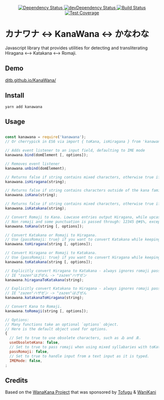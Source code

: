 <div align="center">
<!-- Dependency Status -->
  <a href="https://david-dm.org/DJTB/KanaWana">
    <img src="https://david-dm.org/DJTB/KanaWana.svg" alt="Dependency Status" />
  </a>
  <!-- devDependency Status -->
  <a href="https://david-dm.org/DJTB/KanaWana#info=devDependencies">
    <img src="https://david-dm.org/DJTB/KanaWana/dev-status.svg" alt="devDependency Status" />
  </a>
 <!-- Build Status -->
  <a href="https://travis-ci.org/DJTB/KanaWana">
    <img src="https://travis-ci.org/DJTB/KanaWana.svg" alt="Build Status" />
  </a>
  <!-- Test Coverage -->
  <a href="https://coveralls.io/r/DJTB/KanaWana">
    <img src="https://coveralls.io/repos/github/DJTB/KanaWana/badge.svg" alt="Test Coverage" />
  </a>
</div>

カナワナ <-> KanaWana <-> かなわな
===============================

Javascript library that provides utilities for detecting and transliterating Hiragana &lt;--> Katakana &lt;--> Romaji.

## Demo
[djtb.github.io/KanaWana/](https://djtb.github.io/KanaWana/)

## Install
```shell
yarn add kanawana
```

## Usage

```javascript

const kanawana = require('kanawana');
// Or cherrypick in ES6 via import { toKana, isHiragana } from 'kanawana';

// Adds event listener to an input field, defaulting to IME mode
kanawana.bind(domElement [, options]);

// Removes event listener
kanawana.unbind(domElement);

// Returns false if string contains mixed characters, otherwise true if Hiragana.
kanawana.isHiragana(string);

// Returns false if string contains characters outside of the kana family, otherwise true if Hiragana and/or Katakana.
kanawana.isKana(string);

// Returns false if string contains mixed characters, otherwise true if Katakana.
kanawana.isKatakana(string);

// Convert Romaji to Kana. Lowcase entries output Hiragana, while upcase entries output Katakana.
// Non romaji and some punctuation is passed through: 12345 @#$%, except for .,[]{}()!?/ which become 。、「」｛｝（）！？・
kanawana.toKana(string [, options]);

// Convert Katakana or Romaji to Hiragana.
// Use {passRomaji: true} if you want to convert Katakana while keeping any romaji intact
kanawana.toHiragana(string [, options]);

// Convert Hiragana or Romaji to Katakana.
// Use {passRomaji: true} if you want to convert Hiragana while keeping any romaji intact
kanawana.toKatakana(string [, options]);

// Explicitly convert Hiragana to Katakana - always ignores romaji passed in
// IE "zazen"はざぜん -> "zazen"ハザゼン
kanawana.hiraganaToKatakana(string);

// Explicitly convert Katakana to Hiragana - always ignores romaji passed in
// IE "zazen"ハザゼン -> "zazen"はざぜん
kanawana.katakanaToHiragana(string);

// Convert Kana to Romaji.
kanawana.toRomaji(string [, options]);

// Options:
// Many functions take an optional `options` object.
// Here is the default object used for options.
{
  // Set to true to use obsolete characters, such as ゐ and ゑ.
  useObsoleteKana: false,
  // Set to true to pass romaji when using mixed syllabaries with toKatakana() or toHiragana(), such as "romaji is not かな"
  passRomaji: false,
  // Set to true to handle input from a text input as it is typed.
  IMEMode: false,
;
```

## Credits

Based on the [WanaKana Project](https://github.com/WaniKani/WanaKana) that was sponsored by [Tofugu](http://www.tofugu.com) & [WaniKani](http://www.wanikani.com)
